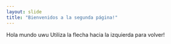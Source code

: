 ```yaml
---
layout: slide
title: "Bienvenidos a la segunda página!"
---
```

Hola mundo uwu
Utiliza la flecha hacia la izquierda para volver!
